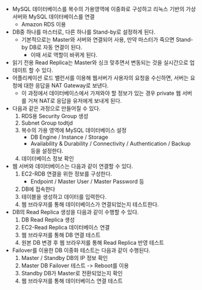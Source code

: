 - MySQL 데이터베이스를 복수의 가용영역에 이중화로 구성하고 리눅스 기반의 가상 서버와 MySQL 데이터베이스를 연결
	- Amazon RDS 이용
- DB중 하나를 마스터로, 다른 하나를 Stand-by로 설정하게 된다.
	- 기본적으로는 Master와 서버와 연결되어 사용, 만약 마스터가 죽으면 Stand-by DB로 자동 연결이 된다.
		- 이때 서로 역할이 바뀌게 된다.
- 읽기 전용 Read Replica는 Master와 싱크 맞추면서 변동되는 것을 실시간으로 업데이트 할 수 있다.
- 어플리케이션 로드 밸런서를 이용해 웹서버가 사용자의 요청을 수신하면, 서버는 요청에 대한 응답을 NAT Gateway로 보낸다.
	- 이 과정에서 데이터베이스에서 가져와야 할 정보가 있는 경우 private 웹 서버를 거쳐 NAT로 응답을 유저에게 보내게 된다.
- 다음과 같은 과정으로 만들어질 수 있다.
	1. RDS용 Security Group 생성
	2. Subnet Group todtjd
	3. 복수의 가용 영역에 MySQL 데이터베이스 설정
		- DB Engine / Instance / Storage
		- Availability & Durability / Connectivity / Authentication / Backup 등을 설정한다.
	4. 데이터베이스 정보 확인
- 웹 서버와 데이터베이스는 다음과 같이 연결할 수 있다.
	1. EC2-RDB 연결을 위한 정보를 구성한다.
		- Endpoint / Master User / Master Password 등
	2. DB에 접속한다
	3. 테이블을 생성하고 데이터를 입력한다.
	4. 웹 브라우저를 통해 데이터베이스가 연결되었는지 테스트한다.
- DB의 Read Replica 생성을 다음과 같이 수행할 수 있다.
	1. DB Read Replica 생성
	2. EC2-Read Replica 데이터베이스 연결
	3. 웹 브라우저를 통해 DB 연결 테스트
	4. 원본 DB 변경 후 웹 브라우저를 통해 Read Replica 반영 테스트
- Failover를 이용한 DB 이중화 테스트는 다음과 같이 수행된다.
	1. Master / Standby DB의 IP 정보 확인
	2. Master DB Failover 테스트 -> Reboot를 이용
	3. Standby DB가 Master로 전환되었는지 확인
	4. 웹 브라우저를 통해 데이터베이스 연결 테스트